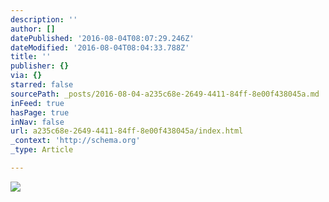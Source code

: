 ```yaml
---
description: ''
author: []
datePublished: '2016-08-04T08:07:29.246Z'
dateModified: '2016-08-04T08:04:33.788Z'
title: ''
publisher: {}
via: {}
starred: false
sourcePath: _posts/2016-08-04-a235c68e-2649-4411-84ff-8e00f438045a.md
inFeed: true
hasPage: true
inNav: false
url: a235c68e-2649-4411-84ff-8e00f438045a/index.html
_context: 'http://schema.org'
_type: Article

---
```

![](https://the-grid-user-content.s3-us-west-2.amazonaws.com/3972177c-ec9b-47cd-8dcc-dea50f1c9d90.jpg)
